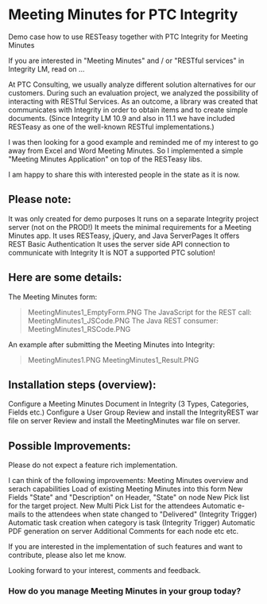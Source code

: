 # Meeting Minutes for PTC Integrity
Demo case how to use RESTeasy together with PTC Integrity for Meeting Minutes

If you are interested in "Meeting Minutes" and / or "RESTful services" in Integrity LM, read on ...

At PTC Consulting, we usually analyze different solution alternatives for our customers. During such an evaluation project, we analyzed the possibility of interacting with RESTful Services. As an outcome, a library was created that communicates with Integrity in order to obtain items and to create simple documents. (Since Integrity LM 10.9 and also in 11.1 we have included RESTeasy as one of the well-known RESTful implementations.)

I was then looking for a good example and reminded me of my interest to go away from Excel and Word Meeting Minutes. So I implemented a simple "Meeting Minutes Application" on top of the RESTeasy libs.

I am happy to share this with interested people in the state as it is now.
 
## Please note:
It was only created for demo purposes
It runs on a separate Integrity project server (not on the PROD!)
It meets the minimal requirements for a Meeting Minutes app.
It uses RESTeasy, jQuery, and Java ServerPages
It offers REST Basic Authentication
It uses the server side API connection to communicate with Integrity
It is NOT a supported PTC solution!

## Here are some details:
The Meeting Minutes form:
> MeetingMinutes1_EmptyForm.PNG
The JavaScript for the REST call:
> MeetingMinutes1_JSCode.PNG
The Java REST consumer:
> MeetingMinutes1_RSCode.PNG

An example after submitting the Meeting Minutes into Integrity:

> MeetingMinutes1.PNG
> MeetingMinutes1_Result.PNG
 
## Installation steps (overview):
Configure a Meeting Minutes Document in Integrity (3 Types, Categories, Fields etc.)
Configure a User Group
Review and install the IntegrityREST war file on server
Review and install the MeetingMinutes war file on server.
 
## Possible Improvements:
Please do not expect a feature rich implementation.
 
I can think of the following improvements:
Meeting Minutes overview and serach capabilities
Load of existing Meeting Minutes into this form
New Fields "State" and "Description" on Header, "State" on node
New Pick list for the target project.
New Multi Pick List for the attendees
Automatic e-mails to the attendees when state changed to "Delivered" (Integrity Trigger)
Automatic task creation when category is task (Integrity Trigger)
Automatic PDF generation on server
Additional Comments for each node
etc etc.
 
If you are interested in the implementation of such features and want to contribute, please also let me know.
 
Looking forward to your interest, comments and feedback.
 
 
### How do you manage Meeting Minutes in your group today?

